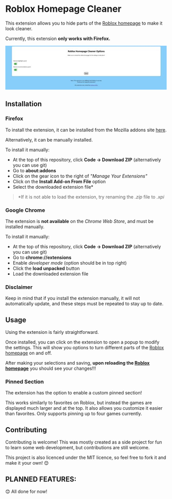 # Roblox Homepage Cleaner

This extension allows you to hide parts of the [Roblox homepage](https://www.roblox.com/home) to make it look cleaner.

Currently, this extension <b>only works with Firefox.</b>

![Extension settings page screenshot](imgs/screenshot.jpg)

## Installation

### Firefox
To install the extension, it can be installed from the Mozilla addons site [here](https://addons.mozilla.org/en-US/firefox/addon/roblox-homepage-cleaner/).

Alternatively, it can be manually installed.

To install it manually:
- At the top of this repository, click <b>Code -> Download ZIP</b> (alternatively you can use git)
- Go to <b>about:addons</b>
- Click on the gear icon to the right of <i>"Manage Your Extensions"</i>
- Click on the <b>Install Add-on From File</b> option
- Select the downloaded extension file*

> *If it is not able to load the extension, try renaming the <i>.zip</i> file to <i>.xpi</i>

### Google Chrome
The extension is <b>not available</b> on the <i>Chrome Web Store</i>, and must be installed manually.

To install it manually:
- At the top of this repository, click <b>Code -> Download ZIP</b> (alternatively you can use git)
- Go to <b>chrome://extensions</b>
- Enable <i>developer mode</i> (option should be in top right)
- Click the <b>load unpacked</b> button
- Load the downloaded extension file

### Disclaimer
Keep in mind that if you install the extension manually, it will not automatically update, and these steps must be repeated to stay up to date.

## Usage

Using the extension is fairly straightforward.

Once installed, you can click on the extension to open a popup to modify the settings. This will show you options to turn different parts of the [Roblox homepage](https://www.roblox.com/home) on and off.

After making your selections and saving, <b>upon reloading the [Roblox homepage](https://www.roblox.com/home)</b> you should see your changes!!!

### Pinned Section
The extension has the option to enable a custom pinned section!

This works similarly to favorites on Roblox, but instead the games are displayed much larger and at the top. It also allows you customize it easier than favorites. Only supports pinning up to four games currently.

## Contributing

Contributing is welcome! This was mostly created as a side project for fun to learn some web development, but contributions are still welcome.

This project is also licenced under the MIT licence, so feel free to fork it and make it your own! 😊

## PLANNED FEATURES:

😊 All done for now!